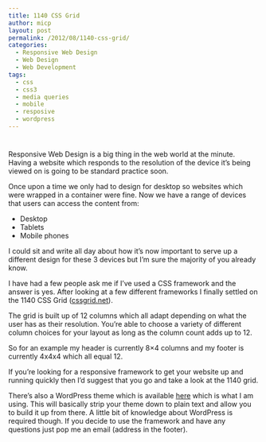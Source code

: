 ```yaml
---
title: 1140 CSS Grid
author: micp
layout: post
permalink: /2012/08/1140-css-grid/
categories:
  - Responsive Web Design
  - Web Design
  - Web Development
tags:
  - css
  - css3
  - media queries
  - mobile
  - resposive
  - wordpress
---
```

# 

Responsive Web Design is a big thing in the web world at the minute. Having a website which responds to the resolution of the device it’s being viewed on is going to be standard practice soon.

Once upon a time we only had to design for desktop so websites which were wrapped in a container were fine. Now we have a range of devices that users can access the content from:

*   Desktop
*   Tablets
*   Mobile phones

I could sit and write all day about how it’s now important to serve up a different design for these 3 devices but I’m sure the majority of you already know.

I have had a few people ask me if I’ve used a CSS framework and the answer is yes. After looking at a few different frameworks I finally settled on the 1140 CSS Grid ([cssgrid.net][1]).

 [1]: http://cssgrid.net/ "CSS  Grid"

The grid is built up of 12 columns which all adapt depending on what the user has as their resolution. You’re able to choose a variety of different column choices for your layout as long as the column count adds up to 12.

So for an example my header is currently 8×4 columns and my footer is currently 4x4x4 which all equal 12.

If you’re looking for a responsive framework to get your website up and running quickly then I’d suggest that you go and take a look at the 1140 grid.

There’s also a WordPress theme which is available [here][2] which is what I am using. This will basically strip your theme down to plain text and allow you to build it up from there. A little bit of knowledge about WordPress is required though. If you decide to use the framework and have any questions just pop me an email (address in the footer).

 [2]: http://dotma.cc/8Yqk "1140 WordPress theme"